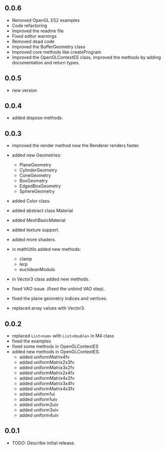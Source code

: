 ## 0.0.6
* Removed OpenGL ES2 examples
* Code refactoring
* Improved the readme file
* Fixed editor warnings
* Removed dead code
* Improved the BufferGeometry class
* Improved core methods like createProgram
* Improved the OpenGLContextES class, improved the methods by adding 
  documentation and return types.


## 0.0.5
* new version


## 0.0.4

* added dispose methods.


## 0.0.3

* improved the render method now the Renderer renders faster.
* added new Geometries:
  * PlaneGeometry
  * CylinderGeometry
  * ConeGeometry
  * BoxGeometry
  * EdgedBoxGeometry
  * SphereGeometry

* added Color class.
* added abstract class Material
* added MeshBasicMaterial
* added texture support.
* added more shaders.
* in mathUtils added new methods:
  * clamp
  * lerp
  * euclideanModulo
* in Vector3 class added new methods.

* fixed VAO issue. (fixed the unbind VAO step).
* fixed the plane geometry indices and vertices.

* replaced array values with Vector3.

## 0.0.2

* replaced `List<num>` with `List<double>` in M4 class
* fixed the examples
* fixed some methods in OpenGLContextES
* added new methods in OpenGLContextES:
  *  added uniformMatrix4fv
  *  added uniformMatrix2x3fv
  *  added uniformMatrix3x2fv
  *  added uniformMatrix2x4fv
  *  added uniformMatrix4x2fv
  *  added uniformMatrix3x4fv
  *  added uniformMatrix4x3fv
  *  added uniform1ui
  *  added uniform1uiv
  *  added uniform2uiv
  *  added uniform3uiv
  *  added uniform4uiv


## 0.0.1

* TODO: Describe initial release.
